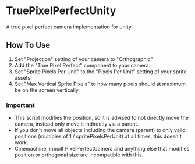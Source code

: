# TruePixelPerfectUnity
A true pixel perfect camera implementation for unity.

## How To Use
1. Set "Projection" setting of your camera to "Orthographic"
2. Add the "True Pixel Perfect" component to your camera.
3. Set "Sprite Pixels Per Unit" to the "Pixels Per Unit" setting of your sprite assets.
4. Set "Max Vertical Sprite Pixels" to how many pixels should at maximum be on the screen vertically.

### Important
- This script modifies the position, so it is advised to not directly move the camera, instead only move it indirectly via a parent.
- If you don't move all objects including the camera (parent) to only valid positions (multiples of 1 / spritePixelsPerUnit) at all times, this doesn't work.
- Cinemachine, inbuilt PixelPerfectCamera and anything else that modifies position or orthogonal size are incompatible with this.
